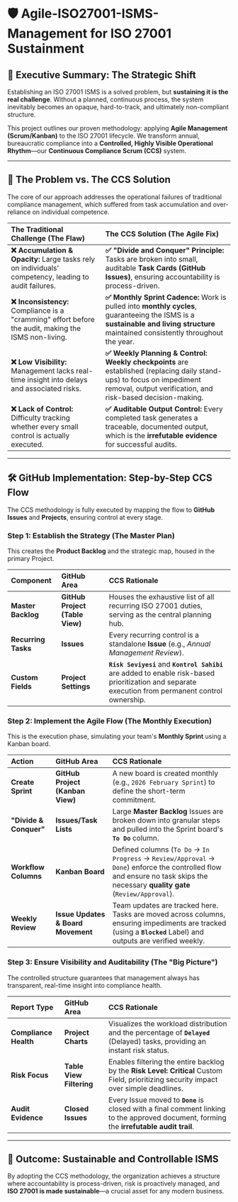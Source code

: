 # 🛡️ Agile-ISO27001-ISMS-Management for ISO 27001 Sustainment

## 🚀 Executive Summary: The Strategic Shift

Establishing an ISO 27001 ISMS is a solved problem, but **sustaining it is the real challenge**. Without a planned, continuous process, the system inevitably becomes an opaque, hard-to-track, and ultimately non-compliant structure.

This project outlines our proven methodology: applying **Agile Management (Scrum/Kanban)** to the ISO 27001 lifecycle. We transform annual, bureaucratic compliance into a **Controlled, Highly Visible Operational Rhythm**—our **Continuous Compliance Scrum (CCS)** system.

---

## 🛑 The Problem vs. The CCS Solution

The core of our approach addresses the operational failures of traditional compliance management, which suffered from task accumulation and over-reliance on individual competence.

| The Traditional Challenge (The Flaw) | The CCS Solution (The Agile Fix) |
| :--- | :--- |
| **❌ Accumulation & Opacity:** Large tasks rely on individuals' competency, leading to audit failures. | **✅ "Divide and Conquer" Principle:** Tasks are broken into small, auditable **Task Cards (GitHub Issues)**, ensuring accountability is process-driven. |
| **❌ Inconsistency:** Compliance is a "cramming" effort before the audit, making the ISMS non-living. | **✅ Monthly Sprint Cadence:** Work is pulled into **monthly cycles**, guaranteeing the ISMS is a **sustainable and living structure** maintained consistently throughout the year. |
| **❌ Low Visibility:** Management lacks real-time insight into delays and associated risks. | **✅ Weekly Planning & Control:** **Weekly checkpoints** are established (replacing daily stand-ups) to focus on impediment removal, output verification, and risk-based decision-making. |
| **❌ Lack of Control:** Difficulty tracking whether every small control is actually executed. | **✅ Auditable Output Control:** Every completed task generates a traceable, documented output, which is the **irrefutable evidence** for successful audits. |

---

## 🛠️ GitHub Implementation: Step-by-Step CCS Flow

The CCS methodology is fully executed by mapping the flow to **GitHub Issues** and **Projects**, ensuring control at every stage.

### Step 1: Establish the Strategy (The Master Plan)

This creates the **Product Backlog** and the strategic map, housed in the primary Project.

| Component | GitHub Area | CCS Rationale |
| :--- | :--- | :--- |
| **Master Backlog** | **GitHub Project (Table View)** | Houses the exhaustive list of all recurring ISO 27001 duties, serving as the central planning hub. |
| **Recurring Tasks** | **Issues** | Every recurring control is a standalone **Issue** (e.g., *Annual Management Review*). |
| **Custom Fields** | **Project Settings** | **`Risk Seviyesi`** and **`Kontrol Sahibi`** are added to enable risk-based prioritization and separate execution from permanent control ownership. |

### Step 2: Implement the Agile Flow (The Monthly Execution)

This is the execution phase, simulating your team's **Monthly Sprint** using a Kanban board.

| Action | GitHub Area | CCS Rationale |
| :--- | :--- | :--- |
| **Create Sprint** | **GitHub Project (Kanban View)** | A new board is created monthly (e.g., `2026 February Sprint`) to define the short-term commitment. |
| **"Divide & Conquer"** | **Issues/Task Lists** | Large **Master Backlog** Issues are broken down into granular steps and pulled into the Sprint board's **`To Do`** column. |
| **Workflow Columns** | **Kanban Board** | Defined columns (`To Do` → `In Progress` → `Review/Approval` → `Done`) enforce the controlled flow and ensure no task skips the necessary **quality gate** (`Review/Approval`). |
| **Weekly Review** | **Issue Updates & Board Movement** | Team updates are tracked here. Tasks are moved across columns, ensuring impediments are tracked (using a **`Blocked`** Label) and outputs are verified weekly. |

### Step 3: Ensure Visibility and Auditability (The "Big Picture")

The controlled structure guarantees that management always has transparent, real-time insight into compliance health.

| Report Type | GitHub Area | CCS Rationale |
| :--- | :--- | :--- |
| **Compliance Health** | **Project Charts** | Visualizes the workload distribution and the percentage of **`Delayed`** (Delayed) tasks, providing an instant risk status. |
| **Risk Focus** | **Table View Filtering** | Enables filtering the entire backlog by the **Risk Level: Critical** Custom Field, prioritizing security impact over simple deadlines. |
| **Audit Evidence** | **Closed Issues** | Every Issue moved to **`Done`** is closed with a final comment linking to the approved document, forming the **irrefutable audit trail**. |

---

## 🔑 Outcome: Sustainable and Controllable ISMS

By adopting the CCS methodology, the organization achieves a structure where accountability is process-driven, risk is proactively managed, and **ISO 27001 is made sustainable**—a crucial asset for any modern business.
